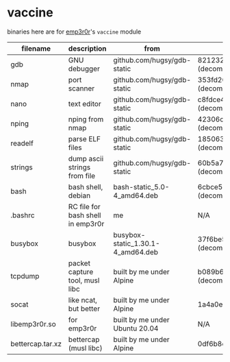 # vaccine

binaries here are for [emp3r0r](https://github.com/jm33-m0/emp3r0r)'s `vaccine` module

| filename         | description                       | from                              | sha256sum                                                                       |
|------------------|-----------------------------------|-----------------------------------|---------------------------------------------------------------------------------|
| gdb              | GNU debugger                      | github.com/hugsy/gdb-static       | 82123205a0aa5cecf5c32b194bb9c3c09e12ecd02cf5880b3609ca29b06902c8 (decompressed) |
| nmap             | port scanner                      | github.com/hugsy/gdb-static       | 353fd20c9efcd0328cea494f32d3650b9346fcdb45bfe20d8dbee2dd7b62ca62 (decompressed) |
| nano             | text editor                       | github.com/hugsy/gdb-static       | c8fdce48e93050468d2873d43c4e8c0d53d68a48274e49c75eb54738af26c97d (decompressed) |
| nping            | nping from nmap                   | github.com/hugsy/gdb-static       | 42306ca83cf6b2eea4e876e811a89224d576ebe4a916d90eb284408ecbe9b4f7 (decompressed) |
| readelf          | parse ELF files                   | github.com/hugsy/gdb-static       | 185063592e7981cd016044b512e60f7b624b27c06d6e4cd00de01813541eec76 (decompressed) |
| strings          | dump ascii strings from file      | github.com/hugsy/gdb-static       | 60b5a7029866ef4baa79c5c33aba9a0b7d37aa0ea78eaead01e3d301d780f867 (decompressed) |
| bash             | bash shell, debian                | bash-static_5.0-4_amd64.deb       | 6cbce50e71d810cdf1342379b8fdbf16411d0aa25ff53f9a9568bae8bbc24ee8 (decompressed) |
| .bashrc          | RC file for bash shell in emp3r0r | me                                | N/A                                                                             |
| busybox          | busybox                           | busybox-static_1.30.1-4_amd64.deb | 37f6be59b0825d07978b41496c7329f84d6b365411db3ce45e6051d94bc6ac88 (decompressed) |
| tcpdump          | packet capture tool, musl libc    | built by me under Alpine          | b089b65445d7613ec2febd24d2ff9b8649ed4b31c97da9cd29ce53be10a03aca (decompressed) |
| socat            | like ncat, but better             | built by me under Alpine          | 1a4a0ee76dd78acdf89939fd96540c9bb9479013d898517f0a6a1ab4fa04dfa4                |
| libemp3r0r.so    | for emp3r0r                       | built by me under Ubuntu 20.04    | N/A                                                                             |
| bettercap.tar.xz | bettercap (musl libc)             | built by me under Alpine          | 0df6b8c5da1f9412d558e937eab75f926822e51ef55c0c1f37a5ea8e54dbe975                |
